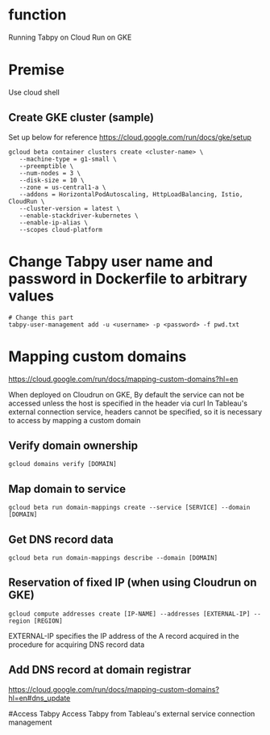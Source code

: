 # function
Running Tabpy on Cloud Run on GKE

# Premise
Use cloud shell

## Create GKE cluster (sample)
Set up below for reference
https://cloud.google.com/run/docs/gke/setup

```shell: sample
gcloud beta container clusters create <cluster-name> \
   --machine-type = g1-small \
   --preemptible \
   --num-nodes = 3 \
   --disk-size = 10 \
   --zone = us-central1-a \
   --addons = HorizontalPodAutoscaling, HttpLoadBalancing, Istio, CloudRun \
   --cluster-version = latest \
   --enable-stackdriver-kubernetes \
   --enable-ip-alias \
   --scopes cloud-platform
```

# Change Tabpy user name and password in Dockerfile to arbitrary values

```Dockerfile:
# Change this part
tabpy-user-management add -u <username> -p <password> -f pwd.txt
```

# Mapping custom domains
https://cloud.google.com/run/docs/mapping-custom-domains?hl=en

When deployed on Cloudrun on GKE,
By default the service can not be accessed unless the host is specified in the header via curl
In Tableau's external connection service, headers cannot be specified, so it is necessary to access by mapping a custom domain


## Verify domain ownership
```shell:
gcloud domains verify [DOMAIN]
```

## Map domain to service
```shell:
gcloud beta run domain-mappings create --service [SERVICE] --domain [DOMAIN]
```

## Get DNS record data
```shell:
gcloud beta run domain-mappings describe --domain [DOMAIN]
```

## Reservation of fixed IP (when using Cloudrun on GKE)
```shell:
gcloud compute addresses create [IP-NAME] --addresses [EXTERNAL-IP] --region [REGION]
```

EXTERNAL-IP specifies the IP address of the A record acquired in the procedure for acquiring DNS record data


## Add DNS record at domain registrar
https://cloud.google.com/run/docs/mapping-custom-domains?hl=en#dns_update

#Access Tabpy
Access Tabpy from Tableau's external service connection management
